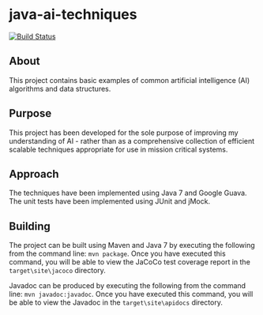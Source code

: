 java-ai-techniques
==================

[![Build Status](https://github.com/s-webber/java-ai-techniques/actions/workflows/github-actions.yml/badge.svg)](https://github.com/s-webber/java-ai-techniques/actions/)

## About

This project contains basic examples of common artificial intelligence (AI) algorithms and data structures.

## Purpose

This project has been developed for the sole purpose of improving my understanding of AI - rather than as a comprehensive collection of efficient scalable techniques appropriate for use in mission critical systems.

## Approach

The techniques have been implemented using Java 7 and Google Guava. The unit tests have been implemented using JUnit and jMock.

## Building

The project can be built using Maven and Java 7 by executing the following from the command line: `mvn package`. Once you have executed this command, you will be able to view the JaCoCo test coverage report in the `target\site\jacoco` directory.

Javadoc can be produced by executing the following from the command line: `mvn javadoc:javadoc`. Once you have executed this command, you will be able to view the Javadoc in the `target\site\apidocs` directory.
